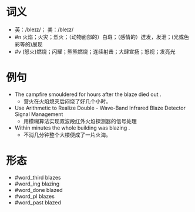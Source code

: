 # 词义
- 英：/bleɪz/； 美：/bleɪz/
- #n 火焰；火灾；烈火；（动物面部的）白斑；（感情的）迸发，发泄；(光或色彩等的)展现
- #v (怒火)燃烧；闪耀；熊熊燃烧；连续射击；大肆宣扬；怒视；发亮光
# 例句
- The campfire smouldered for hours after the blaze died out .
	- 营火在火焰熄灭后闷烧了好几个小时。
- Use Arithmetic to Realize Double - Wave-Band Infrared Blaze Detector Signal Management
	- 用模糊算法实现双波段红外火焰探测器的信号处理
- Within minutes the whole building was blazing .
	- 不消几分钟整个大楼便成了一片火海。
# 形态
- #word_third blazes
- #word_ing blazing
- #word_done blazed
- #word_pl blazes
- #word_past blazed
